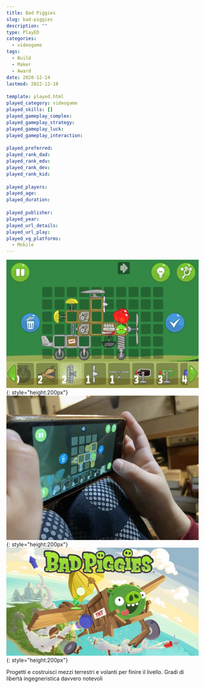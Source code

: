 ```yaml
---
title: Bad Piggies
slug: bad-piggies
description: ""
type: PlayED
categories:
  - videogame
tags:
  - Build
  - Maker
  - Award
date: 2020-12-14
lastmod: 2022-12-18

template: played.html
played_category: videogame
played_skills: []
played_gameplay_complex: 
played_gameplay_strategy: 
played_gameplay_luck: 
played_gameplay_interaction: 

played_preferred:
played_rank_dad: 
played_rank_edu: 
played_rank_dev: 
played_rank_kid: 

played_players: 
played_age: 
played_duration: 

played_publisher: 
played_year: 
played_url_details: 
played_url_play: 
played_vg_platforms:
  - Mobile
---
```


![](img/bad_piggies.webp){: style="height:200px"}
![](img/bad_piggies_2.webp){: style="height:200px"}
![](img/bad_piggies_3.webp){: style="height:200px"}

Progetti e costruisci mezzi terrestri e volanti per finire il livello. Gradi di libertà ingegneristica davvero notevoli
